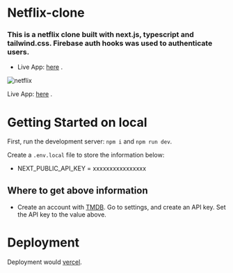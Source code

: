 # Netflix-clone 

### This is a netflix clone built with next.js, typescript and tailwind.css. Firebase auth hooks was used to authenticate users. 

- Live App: [here](https://netflix-streaming.vercel.app/login) . 

![netflix](https://user-images.githubusercontent.com/37347588/227012856-1480fa40-444e-4c1e-95d1-3c58d13a141d.png)



Live App: [here](https://netflix-streaming.vercel.app/login) . 

# Getting Started on local

First, run the development server: `npm i` and `npm run dev`.

Create a `.env.local` file to store the information below:
- NEXT_PUBLIC_API_KEY = xxxxxxxxxxxxxxxx

## Where to get above information
- Create an account with [TMDB](https://www.themoviedb.org/). Go to settings, and create an API key. Set the API key to the value above. 

# Deployment
Deployment would [vercel](https://vercel.com/dashboard).
